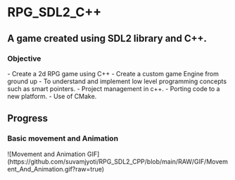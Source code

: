 <h1> RPG_SDL2_C++ </h1>

<h2> A game created using SDL2 library and C++. </h2>

<h3> Objective </h3>
- Create a 2d RPG game using C++
- Create a custom game Engine from ground up
- To understand and implement low level programming concepts such as smart pointers. 
- Project management in c++. 
- Porting code to a new platform. 
- Use of CMake.

<h2> Progress </h2>

<h3> Basic movement and Animation</h3>
![Movement and Animation GIF](https://github.com/suvamjyoti/RPG_SDL2_CPP/blob/main/RAW/GIF/Movement_And_Animation.gif?raw=true)

